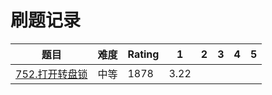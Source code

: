 # 刷题记录

| 题目                                  | 难度 | Rating | 1    | 2   | 3   | 4   | 5   |
| ------------------------------------- | ---- | ------ | ---- | --- | --- | --- | --- |
| [752.打开转盘锁](./752.打开转盘锁.ts) | 中等 | 1878   | 3.22 |     |     |     |     |
